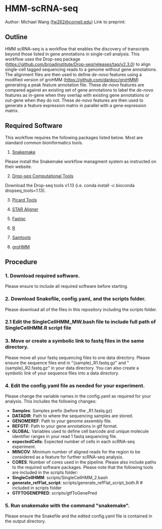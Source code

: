 # HMM-scRNA-seq
Author: Michael Wang (fw262@cornell.edu)
Link to preprint: 

## Outline
HMM scRNA-seq is a workflow that enables the discovery of transcripts beyond those listed in gene annotations in single-cell analysis. This workflow uses the Drop-seq package (https://github.com/broadinstitute/Drop-seq/releases/tag/v2.3.0) to align single-cell tagged sequencing reads to a genome without gene annotations. The alignment files are then used to define *de-novo* features using a modified version of groHMM (https://github.com/dankoc/groHMM) generating a peak feature annotation file. These *de-novo* features are compared against an existing set of gene annotations to label the *de-novo* features as in-gene when they overlap with existing gene annotations or out-gene when they do not. These *de-novo* features are then used to generate a feature expression matrix in parallel with a gene expression matrix.

## Required Software
This workflow requires the following packages listed below. Most are standard common bioinformatics tools.

1. [Snakemake](https://snakemake.readthedocs.io/en/stable/)

Please install the Snakemake workflow managment system as instructed on their website.

2. [Drop-seq Computational Tools](https://github.com/broadinstitute/Drop-seq/releases)

Download the Drop-seq tools v1.13 (i.e. conda install -c bioconda dropseq_tools=1.13).

3. [Picard Tools](https://broadinstitute.github.io/picard/)

4. [STAR Aligner](https://github.com/alexdobin/STAR/releases)

5. [Fastqc](https://www.bioinformatics.babraham.ac.uk/projects/fastqc/)

6. [R](https://www.r-project.org/)

7. [Samtools](http://www.htslib.org/)

8. [groHMM](https://bioconductor.org/packages/release/bioc/html/groHMM.html)

## Procedure
### 1. Download required software.

Please ensure to include all required software before starting.

### 2. Download Snakefile, config.yaml, and the scripts folder.

Please download all of the files in this repository including the scripts folder.

### 2.1 Edit the SingleCellHMM_MW.bash file to include full path of SingleCellHMM.R script file

### 3. Move or create a symbolic link to fastq files in the same directory.

Please move all your fastq sequencing files to one data directory. Please ensure the sequence files end in "{sample}\_R1.fastq.gz" and "{sample}\_R2.fastq.gz" in your data directory. You can also create a symbolic link of your sequence files into a data directory. 

### 4. Edit the config.yaml file as needed for your experiment.

Please change the variable names in the config.yaml as required for your analysis. This includes the following changes:
- **Samples**: Samples prefix (before the \_R1.fastq.gz)
- **DATADIR**: Path to where the sequencing samples are stored.
- **GENOMEREF**: Path to your genome assembly file.
- **REFGTF**: Path to your gene annotations in gtf format.
- **GLOBAL**: Variables used to define cell barcode and unique molecule identifier ranges in your read 1 fastq sequencing file.
- **expectedCells**: Expected number of cells in each scRNA-seq experiment.
- **MINCOV**: Minimum number of aligned reads for the region to be considered as a feature for further scRNA-seq analysis.
- **CORES**: Number of cores used in the pipeline.
Please also include paths to the required software packages. Please note that the following tools are included in the scripts folder:
- **SingleCellHMM**: scripts/SingleCellHMM_2.bash
- **generate_refFlat_script**: scripts/generate_refFlat_script_both.R # included in scripts folder
- **GTFTOGENEPRED**: scripts/gtfToGenePred 

### 5. Run snakemake with the command "snakemake".

Please ensure the Snakefile and the edited config.yaml file is contained in the output directory.
